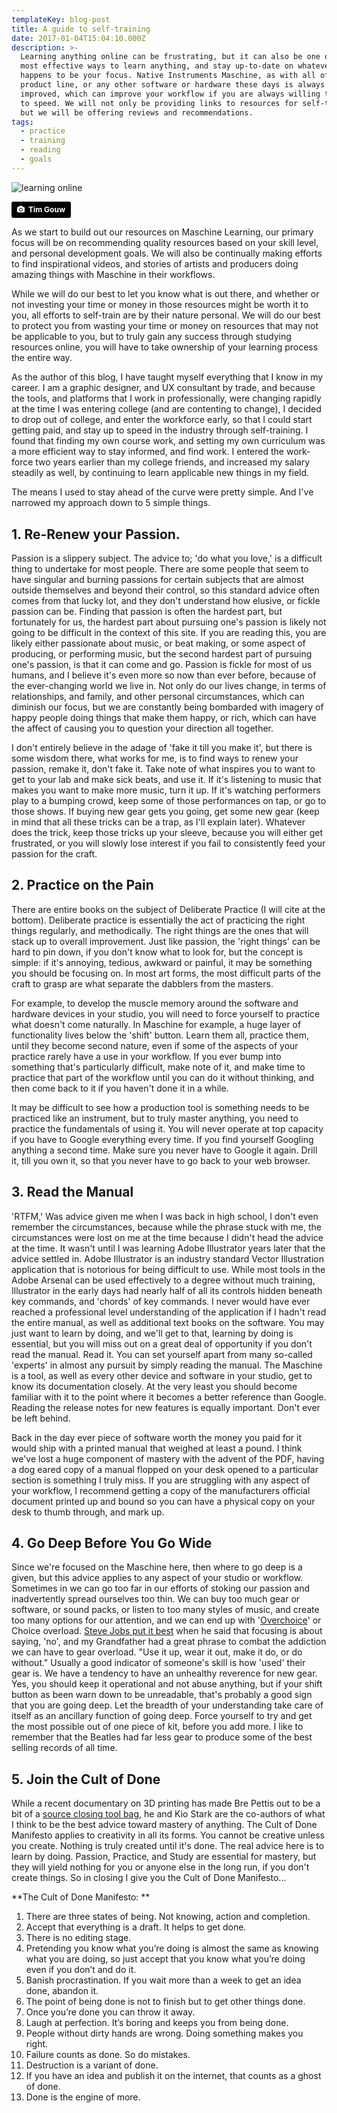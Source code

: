 ```yaml
---
templateKey: blog-post
title: A guide to self-training
date: 2017-01-04T15:04:10.000Z
description: >-
  Learning anything online can be frustrating, but it can also be one of the
  most effective ways to learn anything, and stay up-to-date on whatever subject
  happens to be your focus. Native Instruments Maschine, as with all of the NI
  product line, or any other software or hardware these days is always being
  improved, which can improve your workflow if you are always willing to stay up
  to speed. We will not only be providing links to resources for self-training,
  but we will be offering reviews and recommendations. 
tags:
  - practice
  - training
  - reading
  - goals
---
```

![learning online](/img/tim-gouw-68319-unsplash.jpg)

<a style="background-color:black;color:white;text-decoration:none;padding:4px 6px;font-family:-apple-system, BlinkMacSystemFont, &quot;San Francisco&quot;, &quot;Helvetica Neue&quot;, Helvetica, Ubuntu, Roboto, Noto, &quot;Segoe UI&quot;, Arial, sans-serif;font-size:12px;font-weight:bold;line-height:1.2;display:inline-block;border-radius:3px" href="https://unsplash.com/@punttim?utm_medium=referral&amp;utm_campaign=photographer-credit&amp;utm_content=creditBadge" target="_blank" rel="noopener noreferrer" title="Download free do whatever you want high-resolution photos from Tim Gouw"><span style="display:inline-block;padding:2px 3px"><svg xmlns="http://www.w3.org/2000/svg" style="height:12px;width:auto;position:relative;vertical-align:middle;top:-1px;fill:white" viewBox="0 0 32 32"><title>unsplash-logo</title><path d="M20.8 18.1c0 2.7-2.2 4.8-4.8 4.8s-4.8-2.1-4.8-4.8c0-2.7 2.2-4.8 4.8-4.8 2.7.1 4.8 2.2 4.8 4.8zm11.2-7.4v14.9c0 2.3-1.9 4.3-4.3 4.3h-23.4c-2.4 0-4.3-1.9-4.3-4.3v-15c0-2.3 1.9-4.3 4.3-4.3h3.7l.8-2.3c.4-1.1 1.7-2 2.9-2h8.6c1.2 0 2.5.9 2.9 2l.8 2.4h3.7c2.4 0 4.3 1.9 4.3 4.3zm-8.6 7.5c0-4.1-3.3-7.5-7.5-7.5-4.1 0-7.5 3.4-7.5 7.5s3.3 7.5 7.5 7.5c4.2-.1 7.5-3.4 7.5-7.5z"></path></svg></span><span style="display:inline-block;padding:2px 3px">Tim Gouw</span></a>

As we start to build out our resources on Maschine Learning, our primary focus will be on recommending quality resources based on your skill level, and personal development goals. We will also be continually making efforts to find inspirational videos, and stories of artists and producers doing amazing things with Maschine in their workflows. 

While we will do our best to let you know what is out there, and whether or not investing your time or money in those resources might be worth it to you, all efforts to self-train are by their nature personal. We will do our best to protect you from wasting your time or money on resources that may not be applicable to you, but to truly gain any success through studying resources online, you will have to take ownership of your learning process the entire way. 

As the author of this blog, I have taught myself everything that I know in my career. I am a graphic designer, and UX consultant by trade, and because the tools, and platforms that I work in professionally, were changing rapidly at the time I was entering college (and are contenting to change), I decided to drop out of college, and enter the workforce early, so that I could start getting paid, and stay up to speed in the industry through self-training. I found that finding my own course work, and setting my own curriculum was a more efficient way to stay informed, and find work. I entered the work-force two years earlier than my college friends, and increased my salary steadily as well, by continuing to learn applicable new things in my field. 

The means I used to stay ahead of the curve were pretty simple. And I've narrowed my approach down to 5 simple things. 

## 1. Re-Renew your Passion. 

Passion is a slippery subject. The advice to; 'do what you love,' is a difficult thing to undertake for most people. There are some people that seem to have singular and burning passions for certain subjects that are almost outside themselves and beyond their control, so this standard advice often comes from that lucky lot, and they don't understand how elusive, or fickle passion can be. Finding that passion is often the hardest part, but fortunately for us, the hardest part about pursuing one's passion is likely not going to be difficult in the context of this site. If you are reading this, you are likely either passionate about music, or beat making, or some aspect of producing, or performing music, but the second hardest part of pursuing one's passion, is that it can come and go. Passion is fickle for most of us humans, and I believe it's even more so now than ever before, because of the ever-changing world we live in. Not only do our lives change, in terms of relationships, and family, and other personal circumstances, which can diminish our focus, but we are constantly being bombarded with imagery of happy people doing things that make them happy, or rich, which can have the affect of causing you to question your direction all together. 

I don't entirely believe in the adage of 'fake it till you make it', but there is some wisdom there, what works for me, is to find ways to renew your passion, remake it, don't fake it. Take note of what inspires you to want to get to your lab and make sick beats, and use it. If it's listening to music that makes you want to make more music, turn it up. If it's watching performers play to a bumping crowd, keep some of those performances on tap, or go to those shows. If buying new gear gets you going, get some new gear (keep in mind that all these tricks can be a trap, as I'll explain later).  Whatever does the trick, keep those tricks up your sleeve, because you will either get frustrated, or you will slowly lose interest if you fail to consistently feed your passion for the craft. 

## 2. Practice on the Pain 

There are entire books on the subject of Deliberate Practice (I will cite at the bottom). Deliberate practice is essentially the act of practicing the right things regularly, and methodically. The right things are the ones that will stack up to overall improvement. Just like passion, the 'right things' can be hard to pin down, if you don't know what to look for, but the concept is simple: if it's annoying, tedious, awkward or painful, it may be something you should be focusing on. In most art forms, the most difficult parts of the craft to grasp are what separate the dabblers from the masters. 

For example, to develop the muscle memory around the software and hardware devices in your studio, you will need to force yourself to practice what doesn't come naturally. In Maschine for example, a huge layer of functionality lives below the 'shift' button. Learn them all, practice them, until they become second nature, even if some of the aspects of your practice rarely have a use in your workflow. If you ever bump into something that's particularly difficult, make note of it, and make time to practice that part of the workflow until you can do it without thinking, and then come back to it if you haven't done it in a while. 

It may be difficult to see how a production tool is something needs to be practiced like an instrument, but to truly master anything, you need to practice the fundamentals of using it. You will never operate at top capacity if you have to Google everything every time. If you find yourself Googling anything a second time. Make sure you never have to Google it again. Drill it, till you own it, so that you never have to go back to your web browser. 

## 3. Read the Manual

'RTFM,' Was advice given me when I was back in high school, I don't even remember the circumstances, because while the phrase stuck with me, the circumstances were lost on me at the time because I didn't head the advice at the time. It wasn't until I was learning Adobe Illustrator years later that the advice settled in. Adobe Illustrator is an industry standard Vector Illustration application that is notorious for being difficult to use. While most tools in the Adobe Arsenal can be used effectively to a degree without much training, Illustrator in the early days had nearly half of all its controls hidden beneath key commands, and 'chords' of key commands. I never would have ever reached a professional level understanding of the application if I hadn't read the entire manual, as well as additional text books on the software. You may just want to learn by doing, and we'll get to that, learning by doing is essential, but you will miss out on a great deal of opportunity if you don't read the manual. Read it. You can set yourself apart from many so-called 'experts' in almost any pursuit by simply reading the manual. The Maschine is a tool, as well as every other device and software in your studio, get to know its documentation closely. At the very least you should become familiar with it to the point where it becomes a better reference than Google. Reading the release notes for new features is equally important. Don't ever be left behind. 

Back in the day ever piece of software worth the money you paid for it would ship with a printed manual that weighed at least a pound. I think we've lost a huge component of mastery with the advent of the PDF, having a dog eared copy of a manual flopped on your desk opened to a particular section is something I truly miss. If you are struggling with any aspect of your workflow, I recommend getting a copy of the manufacturers official document printed up and bound so you can have a physical copy on your desk to thumb through, and mark up. 

## 4. Go Deep Before You Go Wide

Since we're focused on the Maschine here, then where to go deep is a given, but this advice applies to any aspect of your studio or workflow. Sometimes in we can go too far in our efforts of stoking our passion and inadvertently spread ourselves too thin. We can buy too much gear or software, or sound packs, or listen to too many styles of music, and create too many options for our attention, and we can end up with '[Overchoice](https://en.wikipedia.org/wiki/Overchoice)' or Choice overload. [Steve Jobs put it best](https://www.youtube.com/watch?v=6pTv_DJNfTg) when he said that  focusing is about saying, 'no', and my Grandfather had a great phrase to combat the addiction we can have to gear overload. "Use it up, wear it out, make it do, or do without." Usually a good indicator of someone's skill is how 'used' their gear is. We have a tendency to have an unhealthy reverence for new gear. Yes, you should keep it operational and not abuse anything, but if your shift button as been warn down to be unreadable, that's probably a good sign that you are going deep. Let the breadth of your understanding take care of itself as an ancillary function of going deep. Force yourself to try and get the most possible out of one piece of kit, before you add more. I like to remember that the Beatles had far less gear to produce some of the best selling records of all time. 

## 5. Join the Cult of Done

While a recent documentary on 3D printing has made Bre Pettis out to be a bit of a [source closing tool bag](https://www.netflix.com/title/80005444), he and Kio Stark are the co-authors of what I think to be the best advice toward mastery of anything. The Cult of Done Manifesto applies to creativity in all its forms. You cannot be creative unless you create. Nothing is truly created until it's done. The real advice here is to learn by doing. Passion, Practice, and Study are essential for mastery, but they will yield nothing for you or anyone else in the long run, if you don't create things. So in closing I give you the Cult of Done Manifesto...


**The Cult of Done Manifesto: **

1. There are three states of being. Not knowing, action and completion.
2. Accept that everything is a draft. It helps to get done.
3. There is no editing stage.
4. Pretending you know what you’re doing is almost the same as knowing what you
are doing, so just accept that you know what you’re doing even if you don’t
and do it.
5. Banish procrastination. If you wait more than a week to get an idea done, abandon it.
6. The point of being done is not to finish but to get other things done.
7. Once you’re done you can throw it away.
8. Laugh at perfection. It’s boring and keeps you from being done.
9. People without dirty hands are wrong. Doing something makes you right.
10. Failure counts as done. So do mistakes.
11. Destruction is a variant of done.
12. If you have an idea and publish it on the internet, that counts as a ghost of done.
13. Done is the engine of more.
